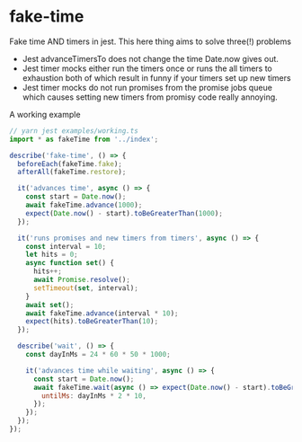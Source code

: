 # fake-time

Fake time AND timers in jest.  This here thing aims to solve three(!) problems
 - Jest advanceTimersTo does not change the time Date.now gives out.
 - Jest timer mocks either run the timers once or runs the all timers to 
      exhaustion both of which result in funny if your timers set up new timers
 - Jest timer mocks do not run promises from the promise jobs queue which 
      causes setting new timers from promisy code really annoying.

A working example

```js
// yarn jest examples/working.ts
import * as fakeTime from '../index';

describe('fake-time', () => {
  beforeEach(fakeTime.fake);
  afterAll(fakeTime.restore);

  it('advances time', async () => {
    const start = Date.now();
    await fakeTime.advance(1000);
    expect(Date.now() - start).toBeGreaterThan(1000);
  });

  it('runs promises and new timers from timers', async () => {
    const interval = 10;
    let hits = 0;
    async function set() {
      hits++;
      await Promise.resolve();
      setTimeout(set, interval);
    }
    await set();
    await fakeTime.advance(interval * 10);
    expect(hits).toBeGreaterThan(10);
  });

  describe('wait', () => {
    const dayInMs = 24 * 60 * 50 * 1000;

    it('advances time while waiting', async () => {
      const start = Date.now();
      await fakeTime.wait(async () => expect(Date.now() - start).toBeGreaterThan(dayInMs), {
        untilMs: dayInMs * 2 * 10,
      });
    });
  });
});

```
